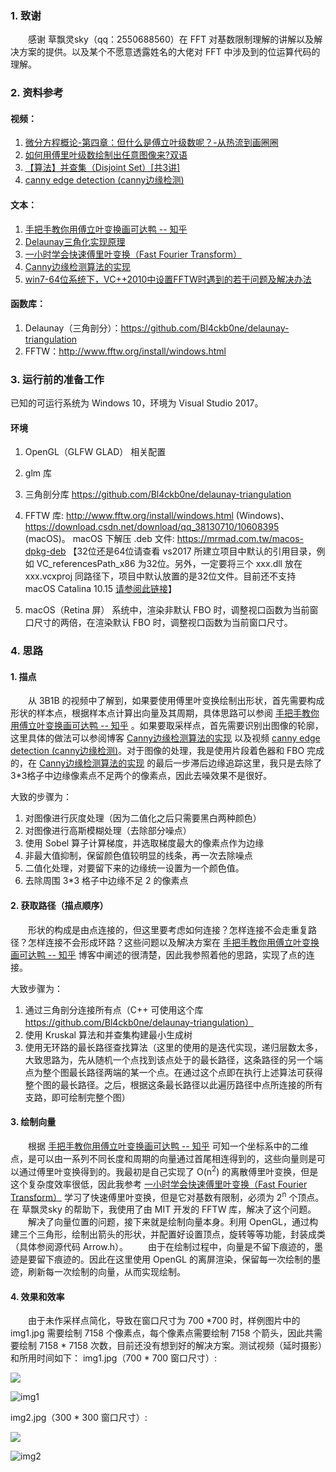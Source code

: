 ### 1. 致谢
&emsp;&emsp;感谢 草飘灵sky（qq：2550688560）在 FFT 对基数限制理解的讲解以及解决方案的提供。以及某个不愿意透露姓名的大佬对 FFT 中涉及到的位运算代码的理解。
### 2. 资料参考
#### 视频：
1. [微分方程概论-第四章：但什么是傅立叶级数呢？-从热流到画圈圈](https://www.bilibili.com/video/av62763042)
2. [如何用傅里叶级数绘制出任意图像来?双语](https://www.bilibili.com/video/av49238862/?spm_id_from=333.788.videocard.7)
3. [【算法】并查集（Disjoint Set）[共3讲]](https://www.bilibili.com/video/av38498175?from=search&seid=18147424545102834054)
4. [canny edge detection (canny边缘检测)](https://b23.tv/av44979367
)
#### 文本：
1. [手把手教你用傅立叶变换画可达鸭 -- 知乎](https://zhuanlan.zhihu.com/p/72632360)
2. [Delaunay三角化实现原理](https://blog.csdn.net/renhaofan/article/details/82261681)
3. [一小时学会快速傅里叶变换（Fast Fourier Transform）](https://zhuanlan.zhihu.com/p/31584464)
4. [Canny边缘检测算法的实现](https://www.cnblogs.com/yzl050819/p/8018022.html)
5. [win7-64位系统下，VC++2010中设置FFTW时遇到的若干问题及解决办法](http://blog.sina.com.cn/s/blog_b528d7c70102w9f7.html)
#### 函数库：
1. Delaunay（三角剖分）：https://github.com/Bl4ckb0ne/delaunay-triangulation
2. FFTW：http://www.fftw.org/install/windows.html
### 3. 运行前的准备工作
已知的可运行系统为 Windows 10，环境为 Visual Studio 2017。
#### 环境
1. OpenGL（GLFW GLAD） 相关配置
2. glm 库
3. 三角剖分库 https://github.com/Bl4ckb0ne/delaunay-triangulation
4. FFTW 库: http://www.fftw.org/install/windows.html (Windows)、https://download.csdn.net/download/qq_38130710/10608395 (macOS)。 
macOS 下解压 .deb 文件: https://mrmad.com.tw/macos-dpkg-deb
【32位还是64位请查看 vs2017 所建立项目中默认的引用目录，例如 VC_referencesPath_x86 为32位。另外，一定要将三个 xxx.dll 放在 xxx.vcxproj 同路径下，项目中默认放置的是32位文件。目前还不支持 macOS Catalina 10.15 [请参阅此链接](http://www.finkproject.org/)】

5. macOS（Retina 屏） 系统中，渲染非默认 FBO 时，调整视口函数为当前窗口尺寸的两倍，在渲染默认 FBO 时，调整视口函数为当前窗口尺寸。
### 4. 思路
#### 1. 描点
&emsp;&emsp;从 3B1B 的视频中了解到，如果要使用傅里叶变换绘制出形状，首先需要构成形状的样本点，根据样本点计算出向量及其周期，具体思路可以参阅 [手把手教你用傅立叶变换画可达鸭 -- 知乎](https://zhuanlan.zhihu.com/p/72632360) 。如果要取采样点，首先需要识别出图像的轮廓，这里具体的做法可以参阅博客 [Canny边缘检测算法的实现](https://www.cnblogs.com/yzl050819/p/8018022.html) 以及视频 [canny edge detection (canny边缘检测)](https://b23.tv/av44979367)。对于图像的处理，我是使用片段着色器和 FBO 完成的，在 [Canny边缘检测算法的实现](https://www.cnblogs.com/yzl050819/p/8018022.html) 的最后一步滞后边缘追踪这里，我只是去除了 3*3格子中边缘像素点不足两个的像素点，因此去噪效果不是很好。

大致的步骤为：
1. 对图像进行灰度处理（因为二值化之后只需要黑白两种颜色）
2. 对图像进行高斯模糊处理（去除部分噪点）
3. 使用 Sobel 算子计算梯度，并选取梯度最大的像素点作为边缘
4. 非最大值抑制，保留颜色值较明显的线条，再一次去除噪点
5. 二值化处理，对要留下来的边缘统一设置为一个颜色值。
6. 去除周围 3*3 格子中边缘不足 2 的像素点
#### 2. 获取路径（描点顺序）
&emsp;&emsp;形状的构成是由点连接的，但这里要考虑如何连接？怎样连接不会走重复路径？怎样连接不会形成环路？这些问题以及解决方案在 [手把手教你用傅立叶变换画可达鸭 -- 知乎](https://zhuanlan.zhihu.com/p/72632360) 博客中阐述的很清楚，因此我参照着他的思路，实现了点的连接。

大致步骤为：
1. 通过三角剖分连接所有点（C++ 可使用这个库 https://github.com/Bl4ckb0ne/delaunay-triangulation）
2. 使用 Kruskal 算法和并查集构建最小生成树
3. 使用无环路的最长路径查找算法（这里的使用的是迭代实现，递归层数太多，大致思路为，先从随机一个点找到该点处于的最长路径，这条路径的另一个端点为整个图最长路径两端的某一个点。在通过这个点即在执行上述算法可获得整个图的最长路径。之后，根据这条最长路径以此遍历路径中点所连接的所有支路，即可绘制完整个图）
#### 3. 绘制向量
&emsp;&emsp;根据 [手把手教你用傅立叶变换画可达鸭 -- 知乎](https://zhuanlan.zhihu.com/p/72632360) 可知一个坐标系中的二维点，是可以由一系列不同长度和周期的向量通过首尾相连得到的，这些向量则是可以通过傅里叶变换得到的。我最初是自己实现了 O(n<sup>2</sup>) 的离散傅里叶变换，但是这个复杂度效率很低，因此我参考 [一小时学会快速傅里叶变换（Fast Fourier Transform）](https://zhuanlan.zhihu.com/p/31584464) 学习了快速傅里叶变换，但是它对基数有限制，必须为 2<sup>n</sup> 个顶点。在 草飘灵sky 的帮助下，我使用了由 MIT 开发的 FFTW 库，解决了这个问题。
&emsp;&emsp;解决了向量位置的问题，接下来就是绘制向量本身。利用 OpenGL，通过构建三个三角形，绘制出箭头的形状，并配置好设置顶点，旋转等等功能，封装成类（具体参阅源代码 Arrow.h）。
&emsp;&emsp;由于在绘制过程中，向量是不留下痕迹的，墨迹是要留下痕迹的。因此在这里使用 OpenGL 的离屏渲染，保留每一次绘制的墨迹，刷新每一次绘制的向量，从而实现绘制。
#### 4. 效果和效率
&emsp;&emsp;由于未作采样点简化，导致在窗口尺寸为 700 *700 时，样例图片中的 img1.jpg 需要绘制 7158 个像素点，每个像素点需要绘制 7158 个箭头，因此共需要绘制 7158 * 7158 次数，目前还没有想到好的解决方案。测试视频（延时摄影）和所用时间如下：
img1.jpg（700 * 700 窗口尺寸）:

<img src="/example/img1.gif">

![img1](/example/img1.png)

img2.jpg（300 * 300 窗口尺寸）:

<img src="/example/img2.gif">

![img2](/example/img2.png)
